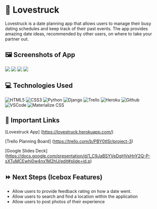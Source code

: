 # :love_letter: Lovestruck
Lovestruck is a date planning app that allows users to manage their busy dating schedules and keep track of their past events. The app provides amazing date ideas, recommended by other users, on where to take your partner out.

## :framed_picture: **Screenshots of App**
<img src = https://i.imgur.com/7kL1KfS.jpg>
<img src = https://i.imgur.com/JaAw8Wj.png>
<img src = https://i.imgur.com/gw5pjyV.png>
<img src = https://i.imgur.com/VYc9EiF.png>

## :computer: **Technologies Used**
![HTML5](https://img.shields.io/badge/-HTML5-05122A?style=flat&logo=html5)
![CSS3](https://img.shields.io/badge/-CSS-05122A?style=flat&logo=css3)
![Python](https://img.shields.io/badge/-Python-05122A?style=flat&logo=python)
![Django](https://img.shields.io/badge/-Django-05122A?style=flat&logo=django)
![Trello](https://img.shields.io/badge/-Trello-05122A?style=flat&logo=trello)
![Heroku](https://img.shields.io/badge/-Heroku-05122A?style=flat&logo=heroku)
![Github](https://img.shields.io/badge/-GitHub-05122A?style=flat&logo=github)
![VSCode](https://img.shields.io/badge/-VS_Code-05122A?style=flat&logo=visualstudio)
![Materialize CSS](https://img.shields.io/badge/-Materialize_CSS-05122A?style=flat&logo=materialdesign)

## :link: **Important Links**
[Lovestruck App] (https://lovestruck.herokuapp.com/)

[Trello Planning Board] (https://trello.com/b/PBY0tISr/project-3)

[Google Slides Deck] (https://docs.google.com/presentation/d/1_C9JaBSYVeDgHVsHnY2Q-P-sXTuMCEwhj0w4nx1M2hU/edit#slide=id.p)

## :fast_forward: **Next Steps (Icebox Features)**
- Allow users to provide feedback rating on how a date went.
- Allow users to search and find a location within the application
- Allow users to post photos of their experience

